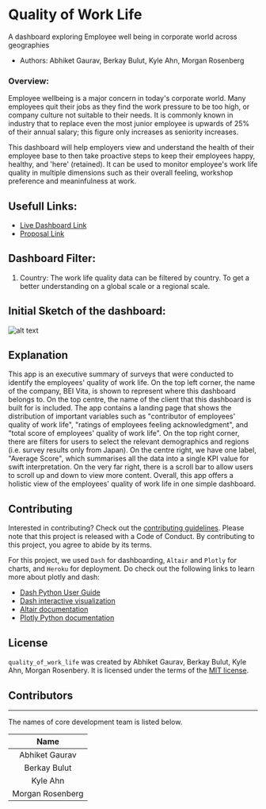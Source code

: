 # Quality of Work Life
A dashboard exploring Employee well being in corporate world across geographies

-   Authors: Abhiket Gaurav, Berkay Bulut, Kyle Ahn, Morgan Rosenberg

### Overview:
Employee wellbeing is a major concern in today's corporate world. Many employees quit their jobs as they find the work pressure to be too high, or company culture not suitable to their needs. It is commonly known in industry that to replace even the most junior employee is upwards of 25% of their annual salary; this figure only increases as seniority increases.

This dashboard will help employers view and understand the health of their employee base to then take proactive steps to keep their employees happy, healthy, and 'here' (retained). It can be used to monitor employee's work life quality in multiple dimensions such as their overall feeling, workshop preference and meaninfulness at work.

## Usefull Links:

- [Live Dashboard Link](https://quality-of-work-life-bei-vita.herokuapp.com/)
- [Proposal Link](https://github.com/UBC-MDS/quality_of_work_life/blob/main/proposal.md)


## Dashboard Filter:

1. Country: The work life quality data can be filtered by country. To get a better understanding on a global scale or a regional scale.

## Initial Sketch of the dashboard:
![alt text](https://github.com/UBC-MDS/quality_of_work_life/blob/main/doc/labelled_dashboard_sketch.png)

## Explanation
This app is an executive summary of surveys that were conducted to identify the employees' quality of work life. On the top left corner, the name of the company, BEI Vita, is shown to represent where this dashboard belongs to. On the top centre, the name of the client that this dashboard is built for is included. The app contains a landing page that shows the distribution of important variables such as "contributor of employees' quality of work life", "ratings of employees feeling acknowledgment", and "total score of employees' quality of work life". On the top right corner, there are filters for users to select the relevant demographics and regions (i.e. survey results only from Japan). On the centre right, we have one label, "Average Score", which summarises all the data into a single KPI value for swift interpretation. On the very far right, there is a scroll bar to allow users to scroll up and down to view more content. Overall, this app offers a holistic view of the employees' quality of work life in one simple dashboard.

## Contributing

Interested in contributing? Check out the [contributing guidelines](https://github.com/UBC-MDS/quality_of_work_life/blob/main/CONTRIBUTING.md). Please note that this project is released with a Code of Conduct. By contributing to this project, you agree to abide by its terms.

For this project, we used `Dash` for dashboarding, `Altair` and `Plotly` for charts, and `Heroku` for deployment. Do check out the following links to learn more about plotly and dash:

* [Dash Python User Guide](https://dash.plotly.com/)
* [Dash interactive visualization](https://dash.plotly.com/interactive-graphing)
* [Altair documentation](https://altair-viz.github.io/index.html)
* [Plotly Python documentation](https://plotly.com/python/)

## License

`quality_of_work_life` was created by Abhiket Gaurav, Berkay Bulut, Kyle Ahn, Morgan Rosenbery. It is licensed under the terms of the [MIT license](https://github.com/UBC-MDS/quality_of_work_life/blob/main/LICENSE).

## Contributors
---
The names of core development team is listed below.

|           Name          |
|:-----------------------:|
|      Abhiket Gaurav     |
|      Berkay Bulut       |    
|        Kyle Ahn         |
|    Morgan Rosenberg     |
